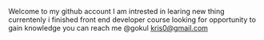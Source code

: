 Welcome to my github account
I am intrested in learing new thing
currentenly i finished front end developer course
looking for opportunity to gain knowledge
you can reach me @gokul kris0@gmail.com



